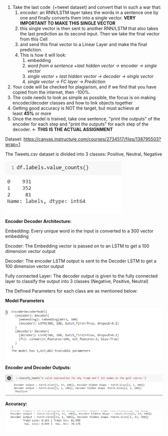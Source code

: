 ﻿1. Take the last code  (+tweet dataset) and convert that in such a war that:
   1. *encoder:* an RNN/LSTM layer takes the words in a sentence one by one and finally converts them into a single vector. **VERY IMPORTANT TO MAKE THIS SINGLE VECTOR**
   1. this single vector is then sent to another RNN/LSTM that also takes the last prediction as its second input. Then we take the final vector from this Cell
   1. and send this final vector to a Linear Layer and make the final prediction. 
   1. This is how it will look:
      1. embedding
      1. *word from a sentence +last hidden vector ->* encoder *-> single vector*
      1. *single vector + last hidden vector -> decoder -> single vector*
      1. *single vector -> FC layer -> Prediction*
1. Your code will be checked for plagiarism, and if we find that you have copied from the internet, then -100%. 
1. The code needs to look as simple as possible, the focus is on making encoder/decoder classes and how to link objects together
1. Getting good accuracy is NOT the target, but must achieve at least **45%** or more
1. Once the model is trained, take one sentence, "print the outputs" of the encoder for each step and "print the outputs" for each step of the decoder. ← **THIS IS THE ACTUAL ASSIGNMENT**

Dataset: <https://canvas.instructure.com/courses/2734517/files/138795503?wrap=1>

The Tweets.csv dataset is divided into 3 classes: Positive, Neutral, Negative

![](https://github.com/JahnaviRamagiri/END2.0/blob/main/Session6/images/tweets_label.png)

**Encoder Decoder Architecture:** 

Embedding: Every unique word in the input is converted to a 300 vector embedding

Encoder: The Embedding vector is passed on to an LSTM to get a 100 dimension vector output

Decoder: The encoder LSTM output is sent to the Decoder LSTM to get a 100 dimension vector output

Fully connected Layer: The decoder output is given to the fully connected layer to classify the output into 3 classes (Negative, Positive, Neutral)

The  Defined Parameters for each class are as mentioned below:

**Model Parameters**

![](https://github.com/JahnaviRamagiri/END2.0/blob/main/Session6/images/Model_param.png)

**Encoder and Decoder Outputs:**

![](https://github.com/JahnaviRamagiri/END2.0/blob/main/Session6/images/Encoder_decoder_output.png)

**Accuracy:**

![](https://github.com/JahnaviRamagiri/END2.0/blob/main/Session6/images/Acuracy.png)

